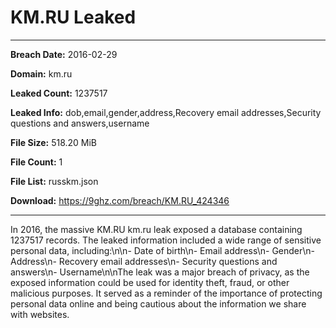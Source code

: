 # KM.RU Leaked

------------
**Breach Date:** 2016-02-29

**Domain:** km.ru

**Leaked Count:** 1237517

**Leaked Info:** dob,email,gender,address,Recovery email addresses,Security questions and answers,username

**File Size:** 518.20 MiB

**File Count:** 1

**File List:** russkm.json

**Download:** https://9ghz.com/breach/KM.RU_424346

------------
In 2016, the massive KM.RU km.ru leak exposed a database containing 1237517 records. The leaked information included a wide range of sensitive personal data, including:\n\n- Date of birth\n- Email address\n- Gender\n- Address\n- Recovery email addresses\n- Security questions and answers\n- Username\n\nThe leak was a major breach of privacy, as the exposed information could be used for identity theft, fraud, or other malicious purposes. It served as a reminder of the importance of protecting personal data online and being cautious about the information we share with websites.
